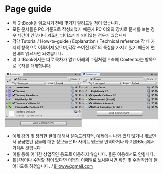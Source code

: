 # Page guide

* 제 GitBook을 읽으시기 전에 몇가지 알려드릴 점이 있습니다.
* 모든 문서들은 PC 기준으로 작성되었기 때문에 PC 이외의 장치로 문서를 보는 경우 자간이 안맞거나 과도한 띄어쓰기가 되어있는 경우가 있습니다.
* 각각 Tutorial / How-to-guide / Explanation / Technical reference 각 네 가지의 항목으로 이루어져                있으며,각각 쓰여진 대로의 특징을 가지고 있기 때문에 편한대로 읽으시면 되겠습니다.
* 이 GitBook에서는 따로 목차가 없고 아래의 그림처럼 우측에 Content라는 항목으로 목차를 대체합니다.

![](.gitbook/assets/image%20%282%29.png)

* 예제 강의 및 정리한 글에 대해서 말씀드리자면, 예제에는 나와 있지 않거나 해보면서 궁금했던 점들에 대한 정보들은 타 사이트 원문을 번역하거나 타 기술Blog에서 가져온 것입니다
* 이를 통해 어떠한 상업적인 용도로 이용하지 않습니다. 물론 이용해서도 안됩니다.
* 틀린점이나 수정할 점이 있다면 아래의 이메일로 보내주시면 확인 및 수정작업에 들어가도록                      하겠습니다.  /  8iioww@gmail.com

